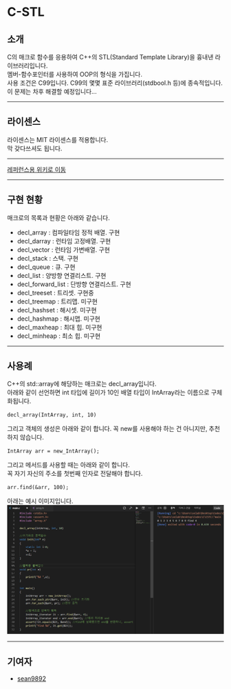 # C-STL  
  
## 소개
C의 매크로 함수를 응용하여 C++의 STL(Standard Template Library)을 흉내낸 라이브러리입니다.  
멤버-함수포인터를 사용하여 OOP의 형식을 가집니다.  
사용 조건은 C99입니다. C99의 몇몇 표준 라이브러리(stdbool.h 등)에 종속적입니다. 이 문제는 차후 해결할 예정입니다...
  
***  
  
## 라이센스
  
라이센스는 MIT 라이센스를 적용합니다.  
막 갖다쓰셔도 됩니다.  
  
***  
  
[레퍼런스용 위키로 이동](https://github.com/myyrakle/C-STL/wiki)  
  
***  
  
## 구현 현황  
  
매크로의 목록과 현황은 아래와 같습니다.  
- decl_array : 컴파일타임 정적 배열. 구현  
- decl_darray : 런타임 고정배열. 구현   
- decl_vector : 런타임 가변배열. 구현  
- decl_stack : 스택. 구현  
- decl_queue : 큐. 구현  
- decl_list : 양방향 연결리스트. 구현  
- decl_forward_list : 단방향 연결리스트. 구현  
- decl_treeset : 트리셋. 구현중  
- decl_treemap : 트리맵. 미구현  
- decl_hashset : 해시셋. 미구현  
- decl_hashmap : 해시맵. 미구현  
- decl_maxheap : 최대 힙. 미구현  
- decl_minheap : 최소 힙. 미구현  
  
***  

## 사용례
  
C++의 std::array에 해당하는 매크로는 decl_array입니다.  
아래와 같이 선언하면 int 타입에 길이가 10인 배열 타입이 IntArray라는 이름으로 구체화됩니다.  
```
decl_array(IntArray, int, 10)
```
  
  
그리고 객체의 생성은 아래와 같이 합니다. 꼭 new를 사용해야 하는 건 아니지만, 추천하지 않습니다.  
```
IntArray arr = new_IntArray();
```
  
  
그리고 메서드를 사용할 때는 아래와 같이 합니다.  
꼭 자기 자신의 주소를 첫번째 인자로 전달해야 합니다.
```
arr.find(&arr, 100);
```
  
  
아래는 예시 이미지입니다.  
![ArrayTest](./image/ArraySimpleTest.png)
***  
  
## 기여자  
- [sean9892](https://github.com/sean9892)
